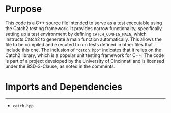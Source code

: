 # Purpose
This code is a C++ source file intended to serve as a test executable using the Catch2 testing framework. It provides narrow functionality, specifically setting up a test environment by defining `CATCH_CONFIG_MAIN`, which instructs Catch2 to generate a main function automatically. This allows the file to be compiled and executed to run tests defined in other files that include this one. The inclusion of `"catch.hpp"` indicates that it relies on the Catch2 library, which is a popular unit testing framework for C++. The code is part of a project developed by the University of Cincinnati and is licensed under the BSD-3-Clause, as noted in the comments.
# Imports and Dependencies

---
- `catch.hpp`



